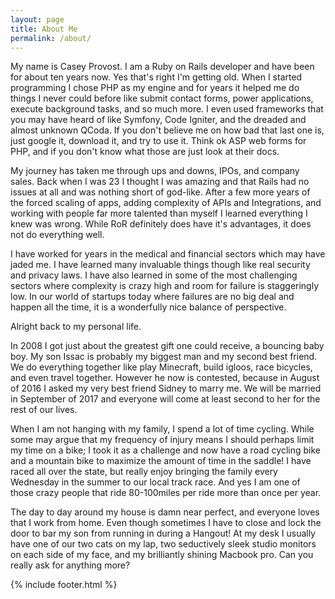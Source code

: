 ```yaml
---
layout: page
title: About Me
permalink: /about/
---
```


My name is Casey Provost. I am a Ruby on Rails developer and have been for about ten years now. Yes that's right I'm getting old. When
I started programming I chose PHP as my engine and for years it helped me do things I never could before like submit contact forms, power applications, execute background tasks, and so much more. I even used frameworks that you may have heard of like Symfony, Code Igniter, and the dreaded and almost unknown QCoda. If you don't believe me on how bad that last one is, just google it, download it, and try to use it. Think ok ASP web forms for PHP, and if you don't know what those are just look at their docs.

My journey has taken me through ups and downs, IPOs, and company sales. Back when I was 23 I thought I was amazing and that Rails had no issues at all and was nothing short of god-like. After a few more years of the forced scaling of apps, adding complexity of APIs and Integrations, and working with people far more talented than myself I learned everything I knew was wrong. While RoR definitely does have it's advantages, it does not do everything well.

I have worked for years in the medical and financial sectors which may have jaded me. I have learned many invaluable things though like
real security and privacy laws. I have also learned in some of the most challenging sectors where complexity is crazy high and room for
failure is staggeringly low. In our world of startups today where failures are no big deal and happen all the time, it is a wonderfully
nice balance of perspective.

Alright back to my personal life.

In 2008 I got just about the greatest gift one could receive, a bouncing baby boy. My son Issac is probably my biggest man and my second
best friend. We do everything together like play Minecraft, build igloos, race bicycles, and even travel together. However he now is
contested, because in August of 2016 I asked my very best friend Sidney to marry me. We will be married in September of 2017 and everyone
will come at least second to her for the rest of our lives.

When I am not hanging with my family, I spend a lot of time cycling. While some may argue that my frequency of injury means I should perhaps limit my time on a bike; I took it as a challenge and now have a road cycling bike and a mountain bike to maximize the amount of time in the saddle! I have raced all over the state, but really enjoy bringing the family every Wednesday in the summer to our local track race. And yes I am one of those crazy people that ride 80-100miles per ride more than once per year.

The day to day around my house is damn near perfect, and everyone loves that I work from home. Even though sometimes I have to close and lock
the door to bar my son from running in during a Hangout! At my desk I usually have one of our two cats on my lap, two seductively sleek studio monitors on each side of my face, and my brilliantly shining Macbook pro. Can you really ask for anything more?

{% include footer.html %}
